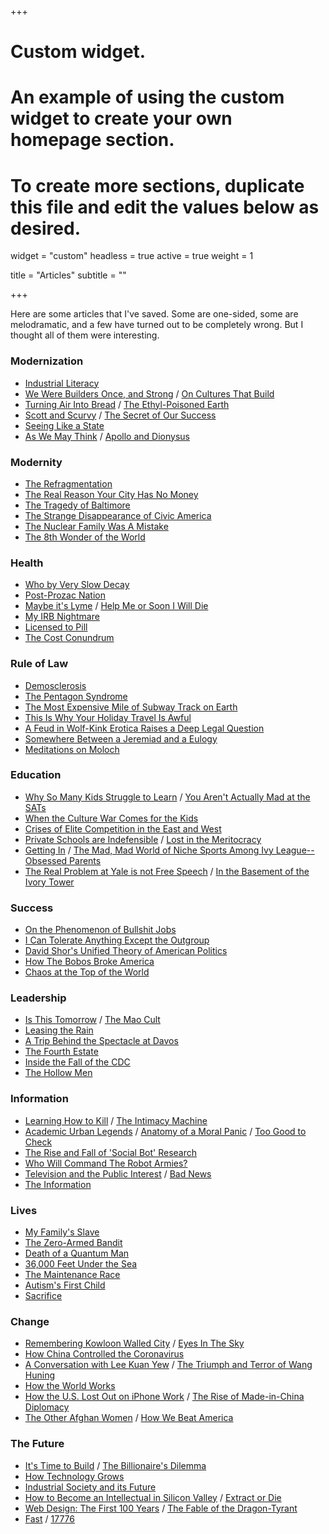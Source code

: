 +++
# Custom widget.
# An example of using the custom widget to create your own homepage section.
# To create more sections, duplicate this file and edit the values below as desired.
widget = "custom"
headless = true
active = true
weight = 1

title = "Articles"
subtitle = ""

+++

Here are some articles that I've saved. Some are one-sided, some are melodramatic, and a few have turned out to be completely wrong. But I thought all of them were interesting.

### Modernization
- [Industrial Literacy](https://rootsofprogress.org/industrial-literacy)
- [We Were Builders Once, and Strong](https://scholars-stage.blogspot.com/2020/10/we-were-builders-once-and-strong.html?m=1) / [On Cultures That Build](https://scholars-stage.blogspot.com/2020/06/on-cultures-that-build.html)
- [Turning Air Into Bread](https://rootsofprogress.org/turning-air-into-bread) / [The Ethyl-Poisoned Earth](https://www.damninteresting.com/the-ethyl-poisoned-earth/)
- [Scott and Scurvy](https://idlewords.com/2010/03/scott_and_scurvy.htm) / [The Secret of Our Success](https://slatestarcodex.com/2019/06/04/book-review-the-secret-of-our-success/)
- [Seeing Like a State](https://slatestarcodex.com/2017/03/16/book-review-seeing-like-a-state/)
- [As We May Think](https://www.theatlantic.com/magazine/archive/1945/07/as-we-may-think/303881/) / [Apollo and Dionysus](https://courses.aynrand.org/works/apollo-and-dionysus/)

### Modernity
- [The Refragmentation](http://www.paulgraham.com/re.html)
- [The Real Reason Your City Has No Money](https://www.strongtowns.org/journal/2017/1/9/the-real-reason-your-city-has-no-money)
- [The Tragedy of Baltimore](https://www.nytimes.com/2019/03/12/magazine/baltimore-tragedy-crime.html)
- [The Strange Disappearance of Civic America](https://prospect.org/infrastructure/strange-disappearance-civic-america/)
- [The Nuclear Family Was A Mistake](https://www.theatlantic.com/magazine/archive/2020/03/the-nuclear-family-was-a-mistake/605536/)
- [The 8th Wonder of the World](https://www.theverge.com/21507966/foxconn-empty-factories-wisconsin-jobs-loophole-trump)

### Health
- [Who by Very Slow Decay](https://slatestarcodex.com/2013/07/17/who-by-very-slow-decay/)
- [Post-Prozac Nation](https://www.nytimes.com/2012/04/22/magazine/the-science-and-history-of-treating-depression.html)
- [Maybe it's Lyme](https://www.thecut.com/2019/07/what-happens-when-lyme-disease-becomes-an-identity.html) / [Help Me or Soon I Will Die](https://logicmag.io/justice/help-me-or-soon-i-will-die/)
- [My IRB Nightmare](https://slatestarcodex.com/2017/08/29/my-irb-nightmare/) 
- [Licensed to Pill](https://www.nybooks.com/daily/2020/07/21/licensed-to-pill/)
- [The Cost Conundrum](https://www.newyorker.com/magazine/2009/06/01/the-cost-conundrum)

### Rule of Law
- [Demosclerosis](https://www.jonathanrauch.com/jrauch_articles/demosclerosis_the_original_article/)
- [The Pentagon Syndrome](https://harpers.org/archive/2019/06/the-pentagon-syndrome/)
- [The Most Expensive Mile of Subway Track on Earth](https://www.nytimes.com/2017/12/28/nyregion/new-york-subway-construction-costs.html)
- [This Is Why Your Holiday Travel Is Awful](https://www.politico.com/news/magazine/2019/11/29/penn-station-robert-caro-073564)
- [A Feud in Wolf-Kink Erotica Raises a Deep Legal Question](https://www.nytimes.com/2020/05/23/business/omegaverse-erotica-copyright.html)
- [Somewhere Between a Jeremiad and a Eulogy](https://isi.org/modern-age/somewhere-between-a-jeremiad-and-a-eulogy/)
- [Meditations on Moloch](https://slatestarcodex.com/2014/07/30/meditations-on-moloch/)

### Education
- [Why So Many Kids Struggle to Learn](https://theamericanscholar.org/why-so-many-kids-struggle-to-learn/) / [You Aren't Actually Mad at the SATs](https://freddiedeboer.substack.com/p/you-arent-actually-mad-at-the-sats)
- [When the Culture War Comes for the Kids](https://www.theatlantic.com/magazine/archive/2019/10/when-the-culture-war-comes-for-the-kids/596668/)
- [Crises of Elite Competition in the East and West](https://americanaffairsjournal.org/2021/11/crises-of-elite-competition-in-the-east-and-west/)
- [Private Schools are Indefensible](https://www.theatlantic.com/magazine/archive/2021/04/private-schools-are-indefensible/618078/) / [Lost in the Meritocracy](https://www.theatlantic.com/magazine/archive/2005/01/lost-in-the-meritocracy/303672/)
- [Getting In](https://www.newyorker.com/magazine/2005/10/10/getting-in) / [The Mad, Mad World of Niche Sports Among Ivy League--Obsessed Parents](https://cdn.theatlantic.com/assets/media/files/20201101_nichesports.pdf)
- [The Real Problem at Yale is not Free Speech](https://palladiummag.com/2019/08/05/the-real-problem-at-yale-is-not-free-speech/) / [In the Basement of the Ivory Tower](https://www.theatlantic.com/magazine/archive/2008/06/in-the-basement-of-the-ivory-tower/306810/)

### Success
- [On the Phenomenon of Bullshit Jobs](https://www.strike.coop/bullshit-jobs/)
- [I Can Tolerate Anything Except the Outgroup](https://slatestarcodex.com/2014/09/30/i-can-tolerate-anything-except-the-outgroup/)
- [David Shor's Unified Theory of American Politics](https://nymag.com/intelligencer/2020/07/david-shor-cancel-culture-2020-election-theory-polls.html)
- [How The Bobos Broke America](https://www.theatlantic.com/magazine/archive/2021/09/blame-the-bobos-creative-class/619492/)
- [Chaos at the Top of the World](https://www.gq.com/story/mount-everest-chaos-at-the-top-of-the-world)

### Leadership
- [Is This Tomorrow](https://lcamtuf.coredump.cx/communism/Is%20This%20Tomorrow:%20America%20Under%20Communism!/) / [The Mao Cult](https://chineseposters.net/themes/mao-cult)
- [Leasing the Rain](https://www.newyorker.com/magazine/2002/04/08/leasing-the-rain)
- [A Trip Behind the Spectacle at Davos](https://palladiummag.com/2019/02/02/a-trip-behind-the-spectacle-at-davos/)
- [The Fourth Estate](https://harpers.org/2019/10/the-fourth-estate/)
- [Inside the Fall of the CDC](https://www.propublica.org/article/inside-the-fall-of-the-cdc)
- [The Hollow Men](https://dominiccummings.com/2014/10/30/the-hollow-men-ii-some-reflections-on-westminster-and-whitehall-dysfunction/)

### Information
- [Learning How to Kill](https://chosenbychoice.substack.com/p/learning-how-to-and-how-not-to-kill) / [The Intimacy Machine](https://ravenmagazine.org/magazine/twitter-the-intimacy-machine/)
- [Academic Urban Legends](https://journals.sagepub.com/doi/full/10.1177/0306312714535679) / [Anatomy of a Moral Panic](https://idlewords.com/2017/09/anatomy_of_a_moral_panic.htm) / [Too Good to Check](https://astralcodexten.substack.com/p/too-good-to-check-a-play-in-three)
- [The Rise and Fall of 'Social Bot' Research](https://papers.ssrn.com/sol3/papers.cfm?abstract_id=3814191)
- [Who Will Command The Robot Armies?](https://idlewords.com/talks/robot_armies.htm)
- [Television and the Public Interest](https://www.americanrhetoric.com/speeches/newtonminow.htm) / [Bad News](https://harpers.org/archive/2021/09/bad-news-selling-the-story-of-disinformation)
- [The Information](https://www.newyorker.com/magazine/2011/02/14/the-information)

### Lives
- [My Family's Slave](https://www.theatlantic.com/magazine/archive/2017/06/lolas-story/524490/)
- [The Zero-Armed Bandit](https://www.damninteresting.com/the-zero-armed-bandit/)
- [Death of a Quantum Man](https://www.thewirechina.com/2020/05/03/the-quantum-man/)
- [36,000 Feet Under the Sea](https://www.newyorker.com/magazine/2020/05/18/thirty-six-thousand-feet-under-the-sea)
- [The Maintenance Race](https://www.worksinprogress.co/issue/the-maintenance-race/)
- [Autism's First Child](https://www.theatlantic.com/magazine/archive/2010/10/autisms-first-child/308227/)
- [Sacrifice](https://hazlitt.net/longreads/sacrifice)

### Change
- [Remembering Kowloon Walled City](https://flashbak.com/remembering-kowloon-walled-city-the-lawless-outpost-that-was-once-the-most-densely-populated-place-on-earth-427330/) / [Eyes In The Sky](https://restofworld.org/2020/india-magh-mela/)
- [How China Controlled the Coronavirus](https://www.newyorker.com/magazine/2020/08/17/how-china-controlled-the-coronavirus)
- [A Conversation with Lee Kuan Yew](https://www.foreignaffairs.com/articles/asia/1994-03-01/conversation-lee-kuan-yew-0) / [The Triumph and Terror of Wang Huning](https://palladiummag.com/2021/10/11/the-triumph-and-terror-of-wang-huning/)
- [How the World Works](https://www.theatlantic.com/magazine/archive/1993/12/how-the-world-works/305854/)
- [How the U.S. Lost Out on iPhone Work](https://www.nytimes.com/2012/01/22/business/apple-america-and-a-squeezed-middle-class.html) / [The Rise of Made-in-China Diplomacy](https://www.newyorker.com/magazine/2021/03/15/the-rise-of-made-in-china-diplomacy)
- [The Other Afghan Women](https://www.newyorker.com/magazine/2021/09/13/the-other-afghan-women) / [How We Beat America](https://web.archive.org/web/20210901095003/https://www.weltwoche.ch/amp/2021-35/weltwoche-international/taliban-takeover-die-weltwoche-ausgabe-35-2021.html)

### The Future
- [It's Time to Build](https://a16z.com/2020/04/18/its-time-to-build/) / [The Billionaire's Dilemma](https://www.theatlantic.com/ideas/archive/2022/08/marc-andreessens-opposition-housing-project-nimby/671061/)
- [How Technology Grows](https://danwang.co/how-technology-grows/)
- [Industrial Society and its Future](https://www.washingtonpost.com/wp-srv/national/longterm/unabomber/manifesto.text.htm)
- [How to Become an Intellectual in Silicon Valley](https://thebaffler.com/salvos/how-to-become-an-intellectual-in-silicon-valley-timms) / [Extract or Die](https://www.piratewires.com/p/extract-or-die)
- [Web Design: The First 100 Years](https://idlewords.com/talks/web_design_first_100_years.htm) / [The Fable of the Dragon-Tyrant](https://www.nickbostrom.com/fable/dragon.html)
- [Fast](https://patrickcollison.com/fast) / [17776](https://www.sbnation.com/a/17776-football/)